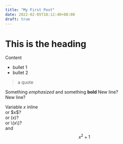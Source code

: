 ```yaml
---
title: "My First Post"
date: 2022-02-05T18:12:40+08:00
draft: true
---
```


# This is the heading
Content

- bullet 1
- bullet 2

> a quote

Something *emphasized* and something **bold**
New line?\
New line?

Variable $x$ inline\
or \$x\$?\
or \(x\)?\
or \\(x\\)?\
and
$$
    x^2+1
$$